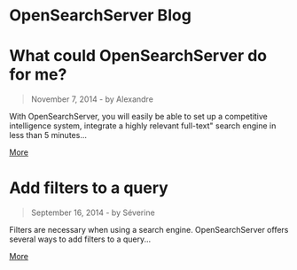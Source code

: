 # OpenSearchServer Blog

What could OpenSearchServer do for me?
======================================
> November 7, 2014 - by Alexandre

With OpenSearchServer, you will easily be able to set up a competitive intelligence system, integrate a highly relevant full-text" search engine in less than 5 minutes...

[More](posts/20141107_what_could_opensearchserver_do_for_me.md)


Add filters to a query
======================
> September 16, 2014 - by Séverine

Filters are necessary when using a search engine. OpenSearchServer offers several ways to add filters to a query...

[More](posts/20141107_what_could_opensearchserver_do_for_me.md)
